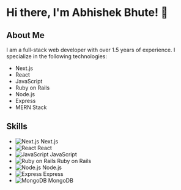 # Hi there, I'm Abhishek Bhute! 👋

## About Me

I am a full-stack web developer with over 1.5 years of experience. I specialize in the following technologies:

- Next.js
- React
- JavaScript
- Ruby on Rails
- Node.js
- Express
- MERN Stack

## Skills

- ![Next.js](https://img.icons8.com/color/48/000000/next-js.png) Next.js
- ![React](https://img.icons8.com/color/48/000000/react-native.png) React
- ![JavaScript](https://img.icons8.com/color/48/000000/javascript.png) JavaScript
- ![Ruby on Rails](https://img.icons8.com/color/48/000000/ruby-programming-language.png) Ruby on Rails
- ![Node.js](https://img.icons8.com/color/48/000000/nodejs.png) Node.js
- ![Express](https://img.icons8.com/color/48/000000/express.png) Express
- ![MongoDB](https://img.icons8.com/color/48/000000/mongodb.png) MongoDB
